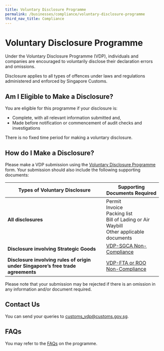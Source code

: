 ```yaml
---
title: Voluntary Disclosure Programme
permalink: /businesses/compliance/voluntary-disclosure-programme
third_nav_title: Compliance
---
```


# Voluntary Disclosure Programme

Under the Voluntary Disclosure Programme (VDP), individuals and companies are encouraged to voluntarily disclose their declaration errors and omissions.

Disclosure applies to all types of offences under laws and regulations administered and enforced by Singapore Customs.

## Am I Eligible to Make a Disclosure?

You are eligible for this programme if your disclosure is:

-   Complete, with all relevant information submitted and,
-   Made before notification or commencement of audit checks and investigations

There is no fixed time period for making a voluntary disclosure.

## How do I Make a Disclosure?

Please make a VDP submission using the [Voluntary Disclosure Programme](https://form.gov.sg/5cc8267f09313a001745d0eb) form. Your submission should also include the following supporting documents:

| Types of Voluntary Disclosure | Supporting Documents Required |
|--|--|
| **All disclosures** | Permit <br>   Invoice <br>  Packing list <br>  Bill of Lading or Air Waybill <br>   Other applicable documents |
| **Disclosure involving Strategic Goods** | [VDP-SGCA Non-Compliance](/documents/businesses/VDP-SGC-non-compliance.doc) |
| **Disclosure involving rules of origin under Singapore’s free trade agreements** | [VDP-FTA or ROO Non-Compliance](/documents/businesses/VDP-FTA-ROO-non-compliance.doc) |

Please note that your submission may be rejected if there is an omission in any information and/or document required.

## Contact Us

You can send your queries to  [customs_vdp@customs.gov.sg](mailto:customs_vdp@customs.gov.sg).

## FAQs

You may refer to the  [FAQs](https://www.customs.gov.sg/ask-customs)  on the programme.
